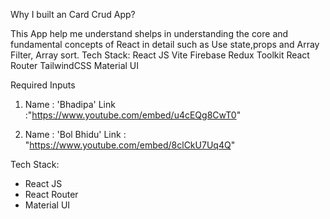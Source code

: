 Why I built an Card Crud App?

This App help me understand shelps in understanding the core and fundamental concepts of React in detail such as Use state,props and Array Filter, Array sort.
Tech Stack:
React JS
Vite
Firebase
Redux Toolkit
React Router
TailwindCSS
Material UI


Required Inputs

1) Name : 'Bhadipa'
   Link :"https://www.youtube.com/embed/u4cEQg8CwT0" 
   
2) Name : 'Bol Bhidu'
   Link : "https://www.youtube.com/embed/8clCkU7Uq4Q"  

Tech Stack:
- React JS
- React Router
- Material UI
